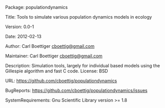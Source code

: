 Package: populationdynamics

Title: Tools to simulate various population dynamics models in ecology

Version: 0.0-1

Date: 2012-02-13

Author: Carl Boettiger <cboettig@gmail.com>

Maintainer: Carl Boettiger <cboettig@gmail.com>

Description: Simulation tools, largely for individual based models
    using the Gillespie algorithm and fast C code.
License: BSD

URL: https://github.com/cboettig/populationdynamics

BugReports: https://github.com/cboettig/populationdynamics/issues

SystemRequirements: Gnu Scientific Library version >= 1.8


